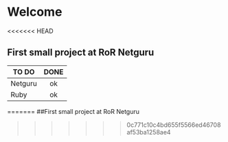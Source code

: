 #                            Welcome
<<<<<<< HEAD
## First small project at RoR Netguru

|TO DO    | DONE    |
|---------|:-------:|
|Netguru  |   ok    |
|Ruby     |   ok    | 
=======
##First small project at RoR Netguru
>>>>>>> 0c771c10c4bd655f5566ed46708af53ba1258ae4
